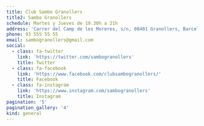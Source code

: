 ```yaml
---
title: Club Sambo Granollers
title2: Sambo Granollers
schedule: Martes y Jueves de 19.30h a 21h
address: 'Carrer del Camp de les Moreres, s/n, 08401 Granollers, Barcelona'
phone: 93 555 55 55
email: sambogranollers@gmail.com
social:
  - class: fa-twitter
    link: 'https://twitter.com/sambogranollers'
    title: Twitter
  - class: fa-facebook
    link: 'https://www.facebook.com/clubsambogranollers/'
    title: Facebook
  - class: fa-instagram
    link: 'https://www.instagram.com/sambogranollers'
    title: Instagram
pagination: '5'
pagination_gallery: '4'
kind: general
---
```


